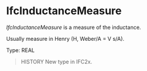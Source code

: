 # IfcInductanceMeasure

_IfcInductanceMeasure_ is a measure of the inductance.<!-- end of definition -->

Usually measure in Henry (H, Weber/A = V s/A).

Type: REAL

> HISTORY New type in IFC2x.
